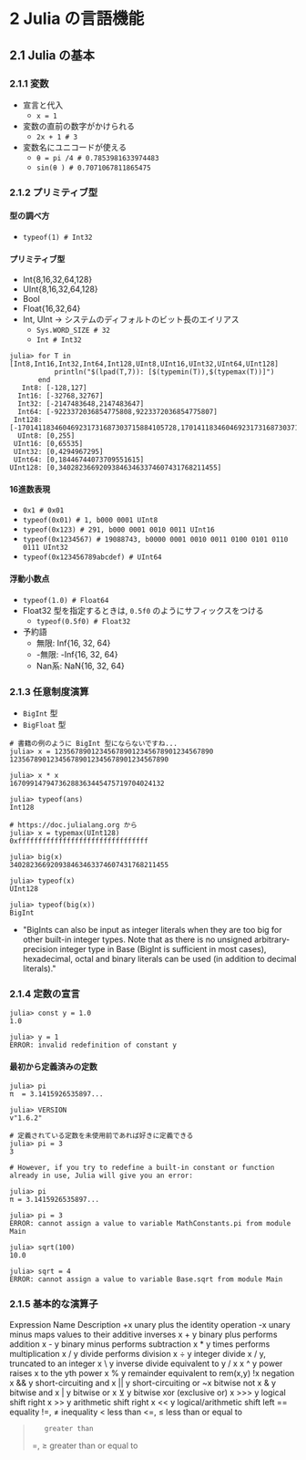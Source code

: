 # 2 Julia の言語機能
## 2.1 Julia の基本
### 2.1.1 変数
- 宣言と代入
    - `x = 1`
- 変数の直前の数字がかけられる
    - `2x + 1 # 3`
- 変数名にユニコードが使える
    - `θ = pi /4 # 0.7853981633974483`
    - `sin(θ ) # 0.7071067811865475`

### 2.1.2 プリミティブ型
#### 型の調べ方
- `typeof(1) # Int32`

#### プリミティブ型
- Int{8,16,32,64,128}
- UInt{8,16,32,64,128}
- Bool
- Float{16,32,64}
- Int, UInt -> システムのディフォルトのビット長のエイリアス
    - `Sys.WORD_SIZE # 32`
    - `Int # Int32`

```
julia> for T in [Int8,Int16,Int32,Int64,Int128,UInt8,UInt16,UInt32,UInt64,UInt128]
           println("$(lpad(T,7)): [$(typemin(T)),$(typemax(T))]")
       end
   Int8: [-128,127]
  Int16: [-32768,32767]
  Int32: [-2147483648,2147483647]
  Int64: [-9223372036854775808,9223372036854775807]
 Int128: [-170141183460469231731687303715884105728,170141183460469231731687303715884105727]
  UInt8: [0,255]
 UInt16: [0,65535]
 UInt32: [0,4294967295]
 UInt64: [0,18446744073709551615]
UInt128: [0,340282366920938463463374607431768211455]
```

#### 16進数表現
- `0x1 # 0x01`
- `typeof(0x01) # 1, b000 0001 UInt8`
- `typeof(0x123) # 291, b000 0001 0010 0011 UInt16`
- `typeof(0x1234567) # 19088743, b0000 0001 0010 0011 0100 0101 0110 0111 UInt32`
- `typeof(0x123456789abcdef) # UInt64`

#### 浮動小数点
- `typeof(1.0) # Float64`
- Float32 型を指定するときは, `0.5f0` のようにサフィックスをつける
    - `typeof(0.5f0) # Float32`
- 予約語
    - 無限: Inf{16, 32, 64}
    - -無限: -Inf{16, 32, 64}
    - Nan系: NaN{16, 32, 64}

### 2.1.3 任意制度演算
- `BigInt` 型
- `BigFloat` 型

```
# 書籍の例のように BigInt 型にならないですね...
julia> x = 123567890123456789012345678901234567890
123567890123456789012345678901234567890

julia> x * x
16709914794736288363445475719704024132

julia> typeof(ans)
Int128
```

```
# https://doc.julialang.org から
julia> x = typemax(UInt128)
0xffffffffffffffffffffffffffffffff

julia> big(x)
340282366920938463463374607431768211455

julia> typeof(x)
UInt128

julia> typeof(big(x))
BigInt
```

- "BigInts can also be input as integer literals when they are too big for other built-in integer types. Note that as there is
no unsigned arbitrary-precision integer type in Base (BigInt is sufficient in most cases), hexadecimal, octal and binary literals can be used (in
addition to decimal literals)."

### 2.1.4 定数の宣言

```
julia> const y = 1.0
1.0

julia> y = 1
ERROR: invalid redefinition of constant y
```

#### 最初から定義済みの定数
```
julia> pi
π  = 3.1415926535897...

julia> VERSION
v"1.6.2"
```

```
# 定義されている定数を未使用前であれば好きに定義できる
julia> pi = 3
3

# However, if you try to redefine a built-in constant or function already in use, Julia will give you an error:

julia> pi
π = 3.1415926535897...

julia> pi = 3
ERROR: cannot assign a value to variable MathConstants.pi from module Main

julia> sqrt(100)
10.0

julia> sqrt = 4
ERROR: cannot assign a value to variable Base.sqrt from module Main
```

### 2.1.5 基本的な演算子
Expression      Name                    Description
+x         unary plus     the identity operation
-x         unary minus    maps values to their additive inverses
x + y      binary plus    performs addition
x - y      binary minus   performs subtraction
x * y      times          performs multiplication
x / y      divide         performs division
x ÷ y     integer divide x / y, truncated to an integer
x \ y      inverse divide equivalent to y / x
x ^ y      power          raises x to the yth power
x % y      remainder      equivalent to rem(x,y)
!x         negation
x && y     short-circuiting and
x || y     short-circuiting or
~x         bitwise not
x & y      bitwise and
x | y      bitwise or
x ⊻ y      bitwise xor (exclusive or)
x >>> y    logical shift right
x >> y     arithmetic shift right
x << y     logical/arithmetic shift left
==       equality
!=, ≠    inequality
<        less than
<=, ≤    less than or equal to
>        greater than
>=, ≥    greater than or equal to

